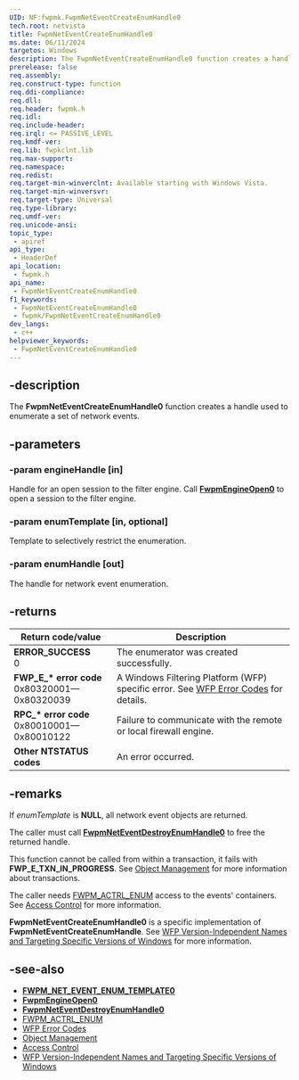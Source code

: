 ```yaml
---
UID: NF:fwpmk.FwpmNetEventCreateEnumHandle0
tech.root: netvista
title: FwpmNetEventCreateEnumHandle0
ms.date: 06/11/2024
targetos: Windows
description: The FwpmNetEventCreateEnumHandle0 function creates a handle used to enumerate a set of network events.
prerelease: false
req.assembly: 
req.construct-type: function
req.ddi-compliance: 
req.dll: 
req.header: fwpmk.h
req.idl: 
req.include-header: 
req.irql: <= PASSIVE_LEVEL
req.kmdf-ver: 
req.lib: fwpkclnt.lib
req.max-support: 
req.namespace: 
req.redist: 
req.target-min-winverclnt: Available starting with Windows Vista.
req.target-min-winversvr: 
req.target-type: Universal
req.type-library: 
req.umdf-ver: 
req.unicode-ansi: 
topic_type:
 - apiref
api_type:
 - HeaderDef
api_location:
 - fwpmk.h
api_name:
 - FwpmNetEventCreateEnumHandle0
f1_keywords:
 - FwpmNetEventCreateEnumHandle0
 - fwpmk/FwpmNetEventCreateEnumHandle0
dev_langs:
 - c++
helpviewer_keywords:
 - FwpmNetEventCreateEnumHandle0
---
```


## -description

The **FwpmNetEventCreateEnumHandle0** function creates a handle used to enumerate a set of network events.

## -parameters

### -param engineHandle [in]

Handle for an open session to the filter engine. Call **[FwpmEngineOpen0](nf-fwpmk-fwpmengineopen0.md)** to open a session to the filter engine.

### -param enumTemplate [in, optional]

Template to selectively restrict the enumeration.

### -param enumHandle [out]

The handle for network event enumeration.

## -returns

| Return code/value | Description |
|---|---|
| **ERROR_SUCCESS**<br>0 | The enumerator was created successfully. |
| **FWP_E_\* error code**<br>0x80320001—0x80320039 | A Windows Filtering Platform (WFP) specific error. See [WFP Error Codes](/windows/win32/fwp/wfp-error-codes) for details. |
| **RPC_\* error code**<br>0x80010001—0x80010122 | Failure to communicate with the remote or local firewall engine. |
| **Other NTSTATUS codes** | An error occurred. |

## -remarks

If *enumTemplate* is **NULL**, all network event objects are returned.

The caller must call **[FwpmNetEventDestroyEnumHandle0](nf-fwpmk-fwpmneteventdestroyenumhandle0.md)** to free the returned handle.

This function cannot be called from within a transaction, it fails with **FWP_E_TXN_IN_PROGRESS**. See [Object Management](/windows/desktop/FWP/object-management) for more information about transactions.

The caller needs [FWPM_ACTRL_ENUM](/windows/desktop/FWP/access-right-identifiers) access to the events' containers. See [Access Control](/windows/desktop/FWP/access-control) for more information.

**FwpmNetEventCreateEnumHandle0** is a specific implementation of **FwpmNetEventCreateEnumHandle**. See [WFP Version-Independent Names and Targeting Specific Versions of Windows](/windows/desktop/FWP/wfp-version-independent-names-and-targeting-specific-versions-of-windows) for more information.

## -see-also

- **[FWPM_NET_EVENT_ENUM_TEMPLATE0](/windows/desktop/api/fwpmtypes/ns-fwpmtypes-fwpm_net_event_enum_template0)**
- **[FwpmEngineOpen0](nf-fwpmk-fwpmengineopen0.md)**
- **[FwpmNetEventDestroyEnumHandle0](nf-fwpmk-fwpmneteventdestroyenumhandle0.md)**
- [FWPM_ACTRL_ENUM](/windows/desktop/FWP/access-right-identifiers)
- [WFP Error Codes](/windows/win32/fwp/wfp-error-codes)
- [Object Management](/windows/desktop/FWP/object-management)
- [Access Control](/windows/desktop/FWP/access-control)
- [WFP Version-Independent Names and Targeting Specific Versions of Windows](/windows/desktop/FWP/wfp-version-independent-names-and-targeting-specific-versions-of-windows)
